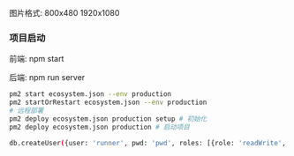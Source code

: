 图片格式: 800x480 1920x1080

### 项目启动

前端: npm start

后端: npm run server

```bash
pm2 start ecosystem.json --env production
pm2 startOrRestart ecosystem.json --env production
# 远程部署
pm2 deploy ecosystem.json production setup # 初始化
pm2 deploy ecosystem.json production # 启动项目
```

```bash
db.createUser({user: 'runner', pwd: 'pwd', roles: [{role: 'readWrite', db: 'lunwen'}]})
```